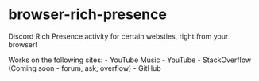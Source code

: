 # browser-rich-presence
Discord Rich Presence activity for certain websties, right from your browser!

Works on the following sites:
    - YouTube Music
    - YouTube
    - StackOverflow (Coming soon - forum, ask, overflow)
    - GitHub